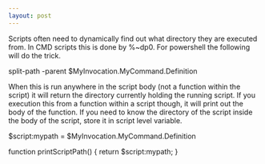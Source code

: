 ```yaml
---
layout: post
---
```

Scripts often need to dynamically find out what directory they are executed
from.  In CMD scripts this is done by %~dp0.  For powershell the following
will do the trick.

  split-path -parent $MyInvocation.MyCommand.Definition

 When this is run anywhere in the script body (not a function within the
script) it will return the directory currently holding the running script.  If
you execution this from a function within a script though, it will print out
the body of the function.  If you need to know the directory of the script
inside the body of the script, store it in script level variable.

  $script:mypath = $MyInvocation.MyCommand.Definition

  function printScriptPath() { return $script:mypath; }



